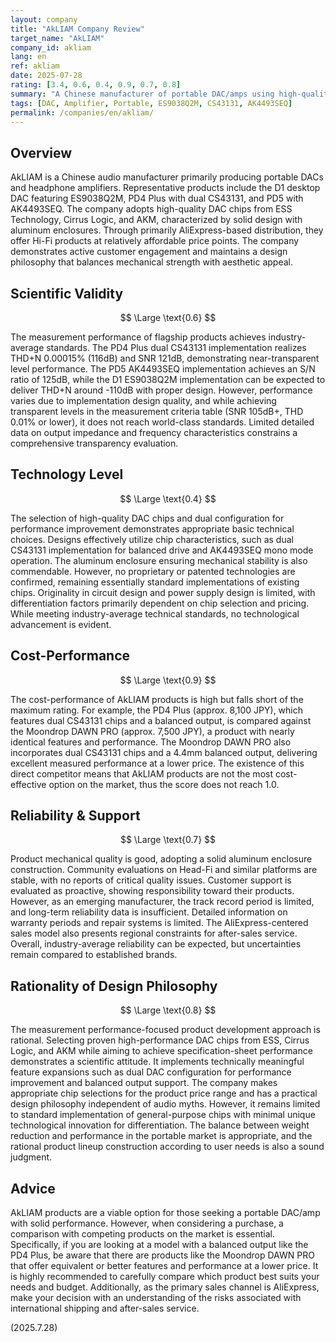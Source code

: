 ```yaml
---
layout: company
title: "AkLIAM Company Review"
target_name: "AkLIAM"
company_id: akliam
lang: en
ref: akliam
date: 2025-07-28
rating: [3.4, 0.6, 0.4, 0.9, 0.7, 0.8]
summary: "A Chinese manufacturer of portable DAC/amps using high-quality chips. While performance is solid, the existence of more affordable competitors with similar features prevents it from achieving the top cost-performance rating."
tags: [DAC, Amplifier, Portable, ES9038Q2M, CS43131, AK4493SEQ]
permalink: /companies/en/akliam/
---
```


## Overview

AkLIAM is a Chinese audio manufacturer primarily producing portable DACs and headphone amplifiers. Representative products include the D1 desktop DAC featuring ES9038Q2M, PD4 Plus with dual CS43131, and PD5 with AK4493SEQ. The company adopts high-quality DAC chips from ESS Technology, Cirrus Logic, and AKM, characterized by solid design with aluminum enclosures. Through primarily AliExpress-based distribution, they offer Hi-Fi products at relatively affordable price points. The company demonstrates active customer engagement and maintains a design philosophy that balances mechanical strength with aesthetic appeal.

## Scientific Validity

$$ \Large \text{0.6} $$

The measurement performance of flagship products achieves industry-average standards. The PD4 Plus dual CS43131 implementation realizes THD+N 0.00015% (116dB) and SNR 121dB, demonstrating near-transparent level performance. The PD5 AK4493SEQ implementation achieves an S/N ratio of 125dB, while the D1 ES9038Q2M implementation can be expected to deliver THD+N around -110dB with proper design. However, performance varies due to implementation design quality, and while achieving transparent levels in the measurement criteria table (SNR 105dB+, THD 0.01% or lower), it does not reach world-class standards. Limited detailed data on output impedance and frequency characteristics constrains a comprehensive transparency evaluation.

## Technology Level

$$ \Large \text{0.4} $$

The selection of high-quality DAC chips and dual configuration for performance improvement demonstrates appropriate basic technical choices. Designs effectively utilize chip characteristics, such as dual CS43131 implementation for balanced drive and AK4493SEQ mono mode operation. The aluminum enclosure ensuring mechanical stability is also commendable. However, no proprietary or patented technologies are confirmed, remaining essentially standard implementations of existing chips. Originality in circuit design and power supply design is limited, with differentiation factors primarily dependent on chip selection and pricing. While meeting industry-average technical standards, no technological advancement is evident.

## Cost-Performance

$$ \Large \text{0.9} $$

The cost-performance of AkLIAM products is high but falls short of the maximum rating. For example, the PD4 Plus (approx. 8,100 JPY), which features dual CS43131 chips and a balanced output, is compared against the Moondrop DAWN PRO (approx. 7,500 JPY), a product with nearly identical features and performance. The Moondrop DAWN PRO also incorporates dual CS43131 chips and a 4.4mm balanced output, delivering excellent measured performance at a lower price. The existence of this direct competitor means that AkLIAM products are not the most cost-effective option on the market, thus the score does not reach 1.0.

## Reliability & Support

$$ \Large \text{0.7} $$

Product mechanical quality is good, adopting a solid aluminum enclosure construction. Community evaluations on Head-Fi and similar platforms are stable, with no reports of critical quality issues. Customer support is evaluated as proactive, showing responsibility toward their products. However, as an emerging manufacturer, the track record period is limited, and long-term reliability data is insufficient. Detailed information on warranty periods and repair systems is limited. The AliExpress-centered sales model also presents regional constraints for after-sales service. Overall, industry-average reliability can be expected, but uncertainties remain compared to established brands.

## Rationality of Design Philosophy

$$ \Large \text{0.8} $$

The measurement performance-focused product development approach is rational. Selecting proven high-performance DAC chips from ESS, Cirrus Logic, and AKM while aiming to achieve specification-sheet performance demonstrates a scientific attitude. It implements technically meaningful feature expansions such as dual DAC configuration for performance improvement and balanced output support. The company makes appropriate chip selections for the product price range and has a practical design philosophy independent of audio myths. However, it remains limited to standard implementation of general-purpose chips with minimal unique technological innovation for differentiation. The balance between weight reduction and performance in the portable market is appropriate, and the rational product lineup construction according to user needs is also a sound judgment.

## Advice

AkLIAM products are a viable option for those seeking a portable DAC/amp with solid performance. However, when considering a purchase, a comparison with competing products on the market is essential. Specifically, if you are looking at a model with a balanced output like the PD4 Plus, be aware that there are products like the Moondrop DAWN PRO that offer equivalent or better features and performance at a lower price. It is highly recommended to carefully compare which product best suits your needs and budget. Additionally, as the primary sales channel is AliExpress, make your decision with an understanding of the risks associated with international shipping and after-sales service.

(2025.7.28)

